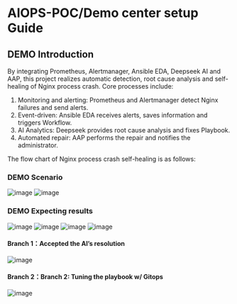 # AIOPS-POC/Demo center setup Guide

## DEMO Introduction
By integrating Prometheus, Alertmanager, Ansible EDA, Deepseek AI and AAP, this project realizes automatic detection, root cause analysis and self-healing of Nginx process crash. Core processes include:
1.	Monitoring and alerting: Prometheus and Alertmanager detect Nginx failures and send alerts.
2.	Event-driven: Ansible EDA receives alerts, saves information and triggers Workflow.
3.	AI Analytics: Deepseek provides root cause analysis and fixes Playbook.
4.	Automated repair: AAP performs the repair and notifies the administrator.

The flow chart of Nginx process crash self-healing is as follows:

###	DEMO Scenario
![image](https://github.com/user-attachments/assets/806c835b-d59b-42b3-a98b-9777c83defed)
![image](https://github.com/user-attachments/assets/917b6e6a-8b06-4e9e-acee-19c64397c697)

###	DEMO Expecting results
![image](https://github.com/user-attachments/assets/6bb87e61-a521-4752-8007-6e2492151706)
![image](https://github.com/user-attachments/assets/6f0033ac-01a6-4f75-9218-e9d630fbb22f)
![image](https://github.com/user-attachments/assets/c24ce408-7415-4aad-b516-bf0bae7e570d)
![image](https://github.com/user-attachments/assets/acccaf3a-dc4b-4a5e-8c09-786c54f36fb0)

#### Branch 1：Accepted the AI’s resolution 
![image](https://github.com/user-attachments/assets/c41edc1c-230b-42e1-ac1a-6976bb189008)

#### Branch 2：Branch 2: Tuning the playbook w/ Gitops
![image](https://github.com/user-attachments/assets/39cdfa2b-92f7-4e57-8e41-466981ab2c30)


 






